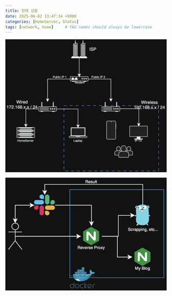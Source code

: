 ```yaml
---
title: 현재 상황
date: 2025-06-02 13:47:34 +9000
categories: [HomeServer, Status]
tags: [network, home]     # TAG names should always be lowercase
---
```


![home-network.png](../assets/HomeServer/home-network.png)

![home-docker.png](../assets/HomeServer/home-docker.png)
